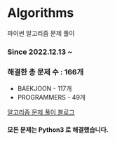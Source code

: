 # Algorithms
파이썬 알고리즘 문제 풀이
### Since 2022.12.13 ~
### 해결한 총 문제 수 : 166개
- BAEKJOON - 117개
- PROGRAMMERS - 49개

[알고리즘 문제 풀이 블로그](https://monzheld.tistory.com/category/%E2%8C%A8%EF%B8%8F%20Algorithms)
#### 모든 문제는 Python3 로 해결했습니다.
